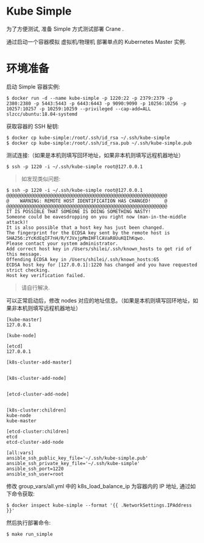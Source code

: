 # Kube Simple

为了方便测试, 准备 Simple 方式测试部署 Crane .

通过启动一个容器模拟 虚拟机/物理机 部署单点的 Kubernetes Master 实例.

# 环境准备

启动 Simple 容器实例:

```
$ docker run -d --name kube-simple -p 1220:22 -p 2379:2379 -p 2380:2380 -p 5443:5443 -p 6443:6443 -p 9090:9090 -p 10256:10256 -p 10257:10257 -p 10259:10259 --privileged --cap-add=ALL slzcc/ubuntu:18.04-systemd
```

获取容器的 SSH 秘钥:

```
$ docker cp kube-simple:/root/.ssh/id_rsa ~/.ssh/kube-simple
$ docker cp kube-simple:/root/.ssh/id_rsa.pub ~/.ssh/kube-simple.pub
```

测试连接:（如果是本机则填写回环地址，如果非本机则填写远程机器地址）

```
$ ssh -p 1220 -i ~/.ssh/kube-simple root@127.0.0.1
```

> 如发现类似问题:
```
$ ssh -p 1220 -i ~/.ssh/kube-simple root@127.0.0.1
@@@@@@@@@@@@@@@@@@@@@@@@@@@@@@@@@@@@@@@@@@@@@@@@@@@@@@@@@@@
@    WARNING: REMOTE HOST IDENTIFICATION HAS CHANGED!     @
@@@@@@@@@@@@@@@@@@@@@@@@@@@@@@@@@@@@@@@@@@@@@@@@@@@@@@@@@@@
IT IS POSSIBLE THAT SOMEONE IS DOING SOMETHING NASTY!
Someone could be eavesdropping on you right now (man-in-the-middle attack)!
It is also possible that a host key has just been changed.
The fingerprint for the ECDSA key sent by the remote host is
SHA256:zYcKdEqIF7nH/R/YJVxjpMmIHFlCAVaR8UuKQIhKqwo.
Please contact your system administrator.
Add correct host key in /Users/shilei/.ssh/known_hosts to get rid of this message.
Offending ECDSA key in /Users/shilei/.ssh/known_hosts:65
ECDSA host key for [127.0.0.1]:1220 has changed and you have requested strict checking.
Host key verification failed.
```

> 请自行解决.

可以正常启动后，修改 nodes 对应的地址信息。（如果是本机则填写回环地址，如果非本机则填写远程机器地址）

```
[kube-master]
127.0.0.1

[kube-node]

[etcd]
127.0.0.1

[k8s-cluster-add-master]


[k8s-cluster-add-node]


[etcd-cluster-add-node]


[k8s-cluster:children]
kube-node
kube-master

[etcd-cluster:children]
etcd
etcd-cluster-add-node

[all:vars]
ansible_ssh_public_key_file='~/.ssh/kube-simple.pub'
ansible_ssh_private_key_file='~/.ssh/kube-simple'
ansible_ssh_port=1220
ansible_ssh_user=root
```

修改 group_vars/all.yml 中的 k8s_load_balance_ip 为容器内的 IP 地址, 通过如下命令获取:

```
$ docker inspect kube-simple --format '{{ .NetworkSettings.IPAddress }}'

```

然后执行部署命令:

```
$ make run_simple

```